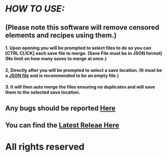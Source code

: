 # *HOW TO USE:* 

##  (**Please note this software will remove censored elements and recipes using them.**)

#### 1. Upon opening you will be prompted to select files to do so you can [CTRL CLICK] each save file to merge. (Save File must be in JSON format) (No limit on how many saves to merge at once.)

#### 2, Directly after you will be prompted to select a save location. (It must be a [JSON file](https://en.wikipedia.org/wiki/JSON) and is recommended to be an empty file.)

#### 3. It will then auto merge the files ensuring no duplicates and will save them to the selected save location.

## Any bugs should be reported [Here](https://github.com/Nch0001/recipe-merger/issues/new)
##  You can find the [Latest Releae Here](https://github.com/Nch0001/recipe-merger/releases/tag/v1.1.0)

# All rights reserved
